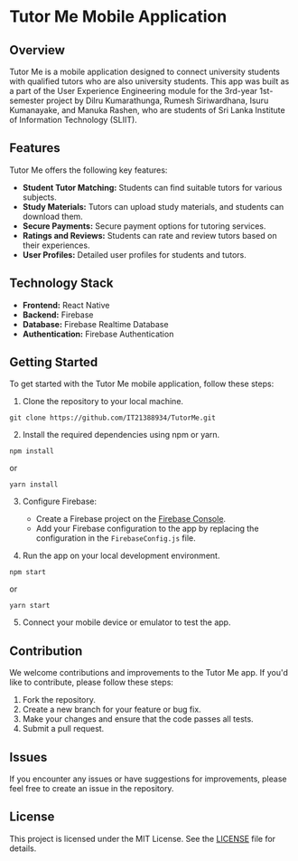 # Tutor Me Mobile Application

## Overview
Tutor Me is a mobile application designed to connect university students with qualified tutors who are also university students. This app was built as a part of the User Experience Engineering module for the 3rd-year 1st-semester project by Dilru Kumarathunga, Rumesh Siriwardhana, Isuru Kumanayake, and Manuka Rashen, who are students of Sri Lanka Institute of Information Technology (SLIIT).

## Features
Tutor Me offers the following key features:

- **Student Tutor Matching:** Students can find suitable tutors for various subjects.
- **Study Materials:** Tutors can upload study materials, and students can download them.
- **Secure Payments:** Secure payment options for tutoring services.
- **Ratings and Reviews:** Students can rate and review tutors based on their experiences.
- **User Profiles:** Detailed user profiles for students and tutors.

## Technology Stack
- **Frontend:** React Native
- **Backend:** Firebase
- **Database:** Firebase Realtime Database
- **Authentication:** Firebase Authentication

## Getting Started
To get started with the Tutor Me mobile application, follow these steps:

1. Clone the repository to your local machine.

```
git clone https://github.com/IT21388934/TutorMe.git
```

2. Install the required dependencies using npm or yarn.

```
npm install
```

or

```
yarn install
```

3. Configure Firebase:

   - Create a Firebase project on the [Firebase Console](https://console.firebase.google.com/).
   - Add your Firebase configuration to the app by replacing the configuration in the `FirebaseConfig.js` file.

4. Run the app on your local development environment.

```
npm start
```

or

```
yarn start
```

5. Connect your mobile device or emulator to test the app.

## Contribution
We welcome contributions and improvements to the Tutor Me app. If you'd like to contribute, please follow these steps:

1. Fork the repository.
2. Create a new branch for your feature or bug fix.
3. Make your changes and ensure that the code passes all tests.
4. Submit a pull request.

## Issues
If you encounter any issues or have suggestions for improvements, please feel free to create an issue in the repository.

## License
This project is licensed under the MIT License. See the [LICENSE](LICENSE) file for details.
